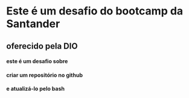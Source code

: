# Este é um desafio do bootcamp da Santander
## oferecido pela DIO
#### este é um desafio sobre 
#### criar um repositório no github
#### e atualizá-lo pelo bash


